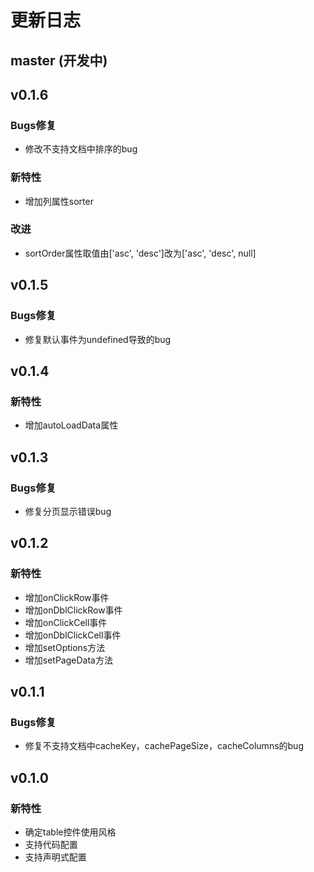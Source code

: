 # 更新日志

## master (开发中)


<!-- ## v1.0.4 -->

<!-- ### 新特性 -->
<!-- * 增加对windows汇编器的支持 -->
<!-- * 为xmake create增加一些新的工程模板，支持tbox版本 -->
<!-- * 支持swift代码 -->
<!-- * 针对-v参数，增加错误输出信息 -->
<!-- * 增加apple编译平台：watchos, watchsimulator的编译支持 -->
<!-- * 增加对windows: x64, amd64, x86_amd64架构的编译支持 -->
<!-- * 实现动态库和静态库的快速切换 -->
<!-- * 添加-j/--jobs参数，手动指定是否多任务编译，默认改为单任务编译 -->

<!-- ### 改进 -->
<!-- * 增强`add_files`接口，支持直接添加`*.o/obj/a/lib`文件，并且支持静态库的合并 -->
<!-- * 裁剪xmake的安装过程，移除一些预编译的二进制程序 -->

<!-- ### Bugs修复 -->
<!-- * [#1](https://github.com/waruqi/xmake/issues/4): 修复win7上安装失败问题 -->
<!-- * 修复和增强工具链检测 -->
<!-- * 修复一些安装脚本的bug, 改成外置sudo进行安装 -->
<!-- * 修复linux x86_64下安装失败问题 -->


## v0.1.6

### Bugs修复
 * 修改不支持文档中排序的bug

### 新特性
 * 增加列属性sorter

### 改进
 * sortOrder属性取值由['asc', 'desc']改为['asc', 'desc', null]



## v0.1.5

### Bugs修复
 * 修复默认事件为undefined导致的bug



## v0.1.4

### 新特性
 * 增加autoLoadData属性



## v0.1.3

### Bugs修复
 * 修复分页显示错误bug



## v0.1.2

### 新特性
 * 增加onClickRow事件
 * 增加onDblClickRow事件
 * 增加onClickCell事件
 * 增加onDblClickCell事件
 * 增加setOptions方法
 * 增加setPageData方法



## v0.1.1

### Bugs修复
 * 修复不支持文档中cacheKey，cachePageSize，cacheColumns的bug



## v0.1.0

### 新特性
* 确定table控件使用风格
* 支持代码配置
* 支持声明式配置